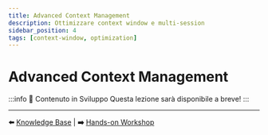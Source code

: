 ```yaml
---
title: Advanced Context Management
description: Ottimizzare context window e multi-session
sidebar_position: 4
tags: [context-window, optimization]
---
```


# Advanced Context Management

:::info 🚧 Contenuto in Sviluppo
Questa lezione sarà disponibile a breve!
:::

---

**⬅️** [Knowledge Base](./knowledge-base) | **➡️** [Hands-on Workshop](./hands-on-workspace)
